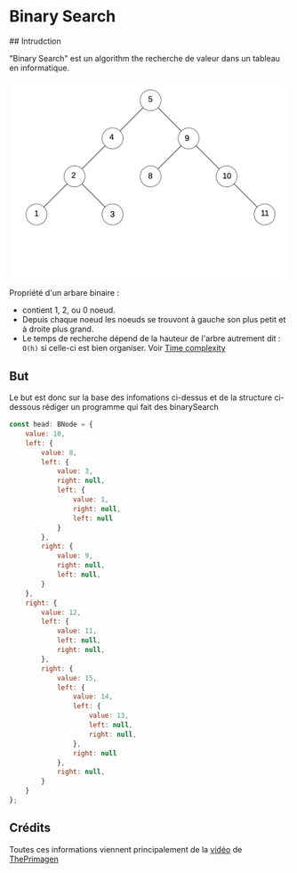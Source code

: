 # Binary Search

## Intrudction

"Binary Search" est un algorithm the recherche de valeur dans un tableau en informatique.

![](./BinaryTree.jpg)

Propriété d'un arbare binaire :
- contient 1, 2, ou 0 noeud.
- Depuis chaque noeud les noeuds se trouvont à gauche son plus petit et à droite plus grand.
- Le temps de recherche dépend de la hauteur de l'arbre autrement dit : `O(h)` si celle-ci est bien organiser. Voir [Time complexity](https://en.wikipedia.org/wiki/Time_complexity)

## But

Le but est donc sur la base des infomations ci-dessus et de la structure ci-dessous rédiger un programme qui fait des binarySearch

```javascript
const head: BNode = {
    value: 10,
    left: {
        value: 8,
        left: {
            value: 3,
            right: null,
            left: {
                value: 1,
                right: null,
                left: null
            }
        },
        right: {
            value: 9,
            right: null,
            left: null,
        }
    },
    right: {
        value: 12,
        left: {
            value: 11,
            left: null,
            right: null,
        },
        right: {
            value: 15,
            left: {
                value: 14,
                left: {
                    value: 13,
                    left: null,
                    right: null,
                },
                right: null
            },
            right: null,
        }
    }
};

```

## Crédits

Toutes ces informations viennent principalement de la [vidéo](https://www.youtube.com/watch?v=1CRkRdDT4cA) de [ThePrimagen](https://github.com/ThePrimeagen)
